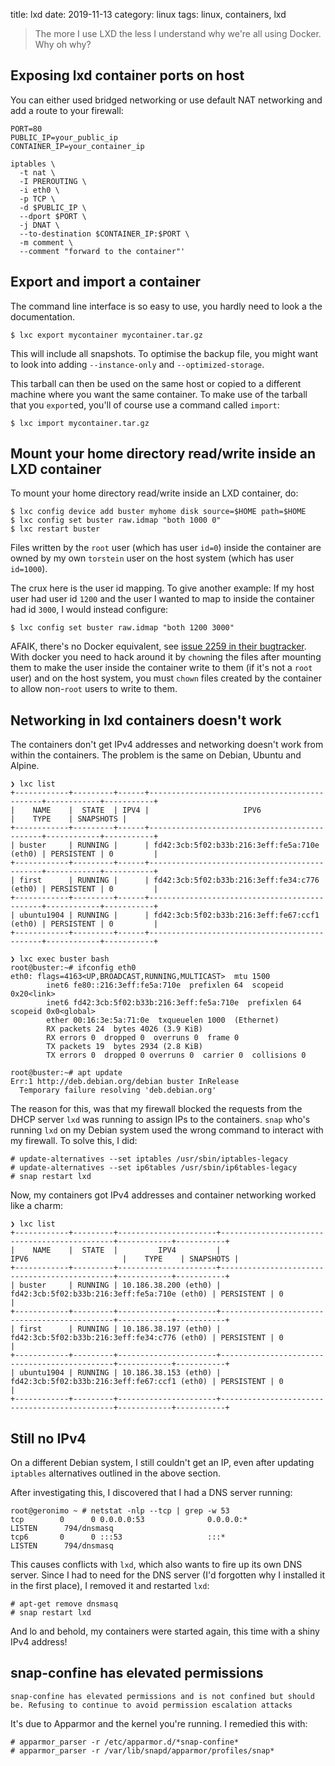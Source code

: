 title: lxd
date: 2019-11-13
category: linux
tags: linux, containers, lxd

> The more I use LXD the less I understand why we're all using
> Docker. Why oh why?

## Exposing lxd container ports on host

You can either used bridged networking or use default NAT networking
and add a route to your firewall:

```text
PORT=80
PUBLIC_IP=your_public_ip
CONTAINER_IP=your_container_ip

iptables \
  -t nat \
  -I PREROUTING \
  -i eth0 \
  -p TCP \
  -d $PUBLIC_IP \
  --dport $PORT \
  -j DNAT \
  --to-destination $CONTAINER_IP:$PORT \
  -m comment \
  --comment "forward to the container"'
```

## Export and import a container

The command line interface is so easy to use, you hardly need to look
a the documentation.


```text
$ lxc export mycontainer mycontainer.tar.gz
```

This will include all snapshots. To optimise the backup file, you
might want to look into adding `--instance-only` and
`--optimized-storage`.

This tarball can then be used on the same host or copied to a
different machine where you want the same container. To make use of
the tarball that you `export`ed, you'll of course use a command called
`import`:

```text
$ lxc import mycontainer.tar.gz
```

## Mount your home directory read/write inside an LXD container

To mount your home directory read/write inside an LXD container, do:

```text
$ lxc config device add buster myhome disk source=$HOME path=$HOME
$ lxc config set buster raw.idmap "both 1000 0"
$ lxc restart buster
```

Files written by the `root` user (which has user `id=0`) inside the
container are owned by my own `torstein` user on the host system
(which has user `id=1000`).

The crux here is the user id mapping. To give another example: If my
host user had user id `1200` and the user I wanted to map to inside
the container had id `3000`, I would instead configure:

```
$ lxc config set buster raw.idmap "both 1200 3000"
```

AFAIK, there's no Docker equivalent, see [issue 2259 in their
bugtracker](https://github.com/moby/moby/issues/2259). With docker
you need to hack around it by `chown`ing the files after mounting them
to make the user inside the container write to them (if it's not a
`root` user) and on the host system, you must `chown` files created by
the container to allow non-`root` users to write to them.

## Networking in lxd containers doesn't work

The containers don't get IPv4 addresses and networking doesn't work
from within the containers. The problem is the same on Debian, Ubuntu
and Alpine.

```text
❯ lxc list
+------------+---------+------+----------------------------------------------+------------+-----------+
|    NAME    |  STATE  | IPV4 |                     IPV6                     |    TYPE    | SNAPSHOTS |
+------------+---------+------+----------------------------------------------+------------+-----------+
| buster     | RUNNING |      | fd42:3cb:5f02:b33b:216:3eff:fe5a:710e (eth0) | PERSISTENT | 0         |
+------------+---------+------+----------------------------------------------+------------+-----------+
| first      | RUNNING |      | fd42:3cb:5f02:b33b:216:3eff:fe34:c776 (eth0) | PERSISTENT | 0         |
+------------+---------+------+----------------------------------------------+------------+-----------+
| ubuntu1904 | RUNNING |      | fd42:3cb:5f02:b33b:216:3eff:fe67:ccf1 (eth0) | PERSISTENT | 0         |
+------------+---------+------+----------------------------------------------+------------+-----------+
```

```text
❯ lxc exec buster bash
root@buster:~# ifconfig eth0
eth0: flags=4163<UP,BROADCAST,RUNNING,MULTICAST>  mtu 1500
        inet6 fe80::216:3eff:fe5a:710e  prefixlen 64  scopeid 0x20<link>
        inet6 fd42:3cb:5f02:b33b:216:3eff:fe5a:710e  prefixlen 64  scopeid 0x0<global>
        ether 00:16:3e:5a:71:0e  txqueuelen 1000  (Ethernet)
        RX packets 24  bytes 4026 (3.9 KiB)
        RX errors 0  dropped 0  overruns 0  frame 0
        TX packets 19  bytes 2934 (2.8 KiB)
        TX errors 0  dropped 0 overruns 0  carrier 0  collisions 0
```

```text
root@buster:~# apt update
Err:1 http://deb.debian.org/debian buster InRelease
  Temporary failure resolving 'deb.debian.org'
```

The reason for this, was that my firewall blocked the requests from
the DHCP server `lxd` was running to assign IPs to the
containers. `snap` who's running `lxd` on my Debian system used the
wrong command to interact with my firewall. To solve this, I did:

```text
# update-alternatives --set iptables /usr/sbin/iptables-legacy
# update-alternatives --set ip6tables /usr/sbin/ip6tables-legacy
# snap restart lxd
```

Now, my containers got IPv4 addresses and container networking worked
like a charm:

```text
❯ lxc list
+------------+---------+----------------------+----------------------------------------------+------------+-----------+
|    NAME    |  STATE  |         IPV4         |                     IPV6                     |    TYPE    | SNAPSHOTS |
+------------+---------+----------------------+----------------------------------------------+------------+-----------+
| buster     | RUNNING | 10.186.38.200 (eth0) | fd42:3cb:5f02:b33b:216:3eff:fe5a:710e (eth0) | PERSISTENT | 0         |
+------------+---------+----------------------+----------------------------------------------+------------+-----------+
| first      | RUNNING | 10.186.38.197 (eth0) | fd42:3cb:5f02:b33b:216:3eff:fe34:c776 (eth0) | PERSISTENT | 0         |
+------------+---------+----------------------+----------------------------------------------+------------+-----------+
| ubuntu1904 | RUNNING | 10.186.38.153 (eth0) | fd42:3cb:5f02:b33b:216:3eff:fe67:ccf1 (eth0) | PERSISTENT | 0         |
+------------+---------+----------------------+----------------------------------------------+------------+-----------+
```

## Still no IPv4

On a different Debian system, I still couldn't get an IP, even after
updating `iptables` alternatives outlined in the above section.

After investigating this, I discovered that I had a DNS server running:

```text
root@geronimo ~ # netstat -nlp --tcp | grep -w 53
tcp        0      0 0.0.0.0:53              0.0.0.0:*               LISTEN      794/dnsmasq
tcp6       0      0 :::53                   :::*                    LISTEN      794/dnsmasq
```

This causes conflicts with `lxd`, which also wants to fire up its own
DNS server. Since I had to need for the DNS server (I'd forgotten why
I installed it in the first place), I removed it and restarted `lxd`:

```text
# apt-get remove dnsmasq
# snap restart lxd
```

And lo and behold, my containers were started again, this time with a
shiny IPv4 address!

## snap-confine has elevated permissions

```text
snap-confine has elevated permissions and is not confined but should
be. Refusing to continue to avoid permission escalation attacks
```

It's due to Apparmor and the kernel you're running. I remedied this
with:

```text
# apparmor_parser -r /etc/apparmor.d/*snap-confine*
# apparmor_parser -r /var/lib/snapd/apparmor/profiles/snap*
```

